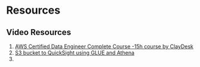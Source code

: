 # Resources

## Video Resources

1. [AWS Certified Data Engineer Complete Course -15h course by ClayDesk](https://www.youtube.com/watch?v=Xl40yelD4PU)
2. [S3 bucket to QuickSight using GLUE and Athena](https://www.youtube.com/watch?v=Cg4DNZcLh5A)
3. 